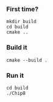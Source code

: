 ### First time?
```
mkdir build
cd build
cmake ..
```

### Build it
```
cmake --build .
```

### Run it
```
cd build
./Chip8
```
